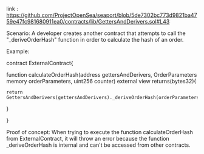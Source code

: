 link : https://github.com/ProjectOpenSea/seaport/blob/5de7302bc773d9821ba4759e47fc981680911ea0/contracts/lib/GettersAndDerivers.sol#L43

Scenario: A developer creates another contract that attempts to call the "_deriveOrderHash" function in order to calculate the hash of an order.

Example:

contract ExternalContract{

  function calculateOrderHash(address gettersAndDerivers, OrderParameters memory orderParameters, uint256 counter) external view returns(bytes32){

    return GettersAndDerivers(gettersAndDerivers)._deriveOrderHash(orderParameters,counter);

  }

}

Proof of concept: When trying to execute the function calculateOrderHash from ExternalContract, it will throw an error because the function _deriveOrderHash is internal and can't be accessed from other contracts.